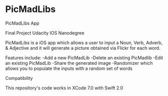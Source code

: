 # PicMadLibs
PicMadLibs App

Final Project Udacity IOS Nanodegree

PicMadLibs is a iOS app which allows a user to input a Noun, Verb, Adverb, & Adjective and it will generate a picture obtained via Flickr for each word. 

Features include:
-Add a new PicMadLib
-Delete an existing PicMadlib
-Edit an existing PicMadLib
-Share the generated image
-Randomizer which allows you to populate the inputs with a random set of words

Compatibility

This repository's code works in XCode 7.0 with Swift 2.0
